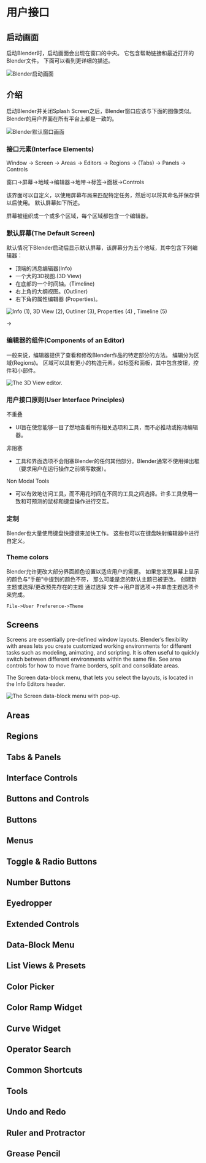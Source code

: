 
# 用户接口


## 启动画面

启动Blender时，启动画面会出现在窗口的中央。 它包含帮助链接和最近打开的Blender文件。 下面可以看到更详细的描述。

![Blender启动画面](images/interface_splash_current.png)


## 介绍

启动Blender并关闭Splash Screen之后，Blender窗口应该与下面的图像类似。 Blender的用户界面在所有平台上都是一致的。


![Blender默认窗口画面](images/interface_default_startup.png)


### 接口元素(Interface Elements)

Window -> Screen ->  Areas ->  Editors ->  Regions ->  (Tabs) ->  Panels ->  Controls

窗口->屏幕->地域->编辑器->地带->标签->面板->Controls


该界面可以自定义，以使用屏幕布局来匹配特定任务，然后可以将其命名并保存供以后使用。 默认屏幕如下所述。

屏幕被组织成一个或多个区域，每个区域都包含一个编辑器。

### 默认屏幕(The Default Screen)

默认情况下Blender启动后显示默认屏幕，该屏幕分为五个地域，其中包含下列编辑器：

* 顶端的消息编辑器(Info)
* 一个大的3D视图.(3D View)
* 在底部的一个时间轴。(Timeline)
* 右上角的大纲视图。(Outliner)
* 右下角的属性编辑器 (Properties)。

![Info (1), 3D View (2), Outliner (3), Properties (4) , Timeline (5)](images/interface_introduction_default_screen.png)

->
### 编辑器的组件(Components of an Editor)


一般来说，编辑器提供了查看和修改Blender作品的特定部分的方法。 编辑分为区域(Regions)。 
区域可以具有更小的构造元素，如标签和面板，其中包含按钮，控件和小部件。

![The 3D View editor.](images/interface_introduction_editor.png)


### 用户接口原则(User Interface Principles)

不重叠

* UI旨在使您能够一目了然地查看所有相关选项和工具，而不必推动或拖动编辑器。

非阻塞

* 工具和界面选项不会阻塞Blender的任何其他部分。Blender通常不使用弹出框（要求用户在运行操作之前填写数据）。

Non Modal Tools

* 可以有效地访问工具，而不用花时间在不同的工具之间选择。许多工具使用一致和可预测的鼠标和键盘操作进行交互。


### 定制

Blender也大量使用键盘快捷键来加快工作。 这些也可以在键盘映射编辑器中进行自定义。

### Theme colors

Blender允许更改大部分界面颜色设置以适应用户的需要。 
如果您发现屏幕上显示的颜色与“手册”中提到的颜色不符，
那么可能是您的默认主题已被更改。 创建新主题或选择/更改预先存在的主题
通过选择 文件->用户首选项->并单击主题选项卡来完成。

`File->User Preference->Theme`

## Screens

Screens are essentially pre-defined window layouts. 
Blender’s flexibility with areas lets you create customized working environments for different tasks such as modeling, 
animating, and scripting. It is often useful to quickly switch between different environments within the same file. 
See area controls for how to move frame borders, split and consolidate areas.

The Screen data-block menu, that lets you select the layouts, is located in the Info Editors header.

![The Screen data-block menu with pop-up.](images/interface_screen_data-block.png)

## Areas


## Regions


## Tabs & Panels
## Interface Controls
## Buttons and Controls
## Buttons
## Menus
## Toggle & Radio Buttons
## Number Buttons
## Eyedropper
## Extended Controls
## Data-Block Menu
## List Views & Presets
## Color Picker
## Color Ramp Widget
## Curve Widget
## Operator Search
## Common Shortcuts
## Tools
## Undo and Redo
## Ruler and Protractor
## Grease Pencil